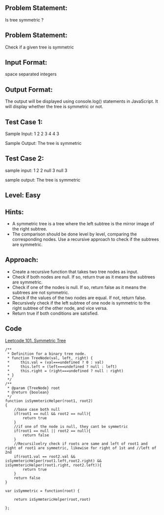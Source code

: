 ## Problem Statement:
Is tree symmetric ?

## Problem Statement:
Check if a given tree is symmetric


## Input Format:
space separated integers

## Output Format:
The output will be displayed using console.log() statements in JavaScript. It will display whether the tree is symmetric or not.

## Test Case 1:
Sample Input:
1 2 2 3 4 4 3

Sample Output:
The tree is symmetric


## Test Case 2:
sample input: 
1 2 2 null 3 null 3

sample output:
The tree is symmetric

## Level: Easy

## Hints:
- A symmetric tree is a tree where the left subtree is the mirror image of the right subtree.
- The comparison should be done level by level, comparing the corresponding nodes.
Use a recursive approach to check if the subtrees are symmetric.

## Approach:
- Create a recursive function that takes two tree nodes as input.
- Check if both nodes are null. If so, return true as it means the subtrees are symmetric.
- Check if one of the nodes is null. If so, return false as it means the subtrees are not symmetric.
- Check if the values of the two nodes are equal. If not, return false.
- Recursively check if the left subtree of one node is symmetric to the right subtree of the other node, and vice versa.
-   Return true if both conditions are satisfied.


## Code
[Leetcode 101. Symmetric Tree](https://leetcode.com/problems/symmetric-tree/submissions/993233412/)

```
/**
 * Definition for a binary tree node.
 * function TreeNode(val, left, right) {
 *     this.val = (val===undefined ? 0 : val)
 *     this.left = (left===undefined ? null : left)
 *     this.right = (right===undefined ? null : right)
 * }
 */
/**
 * @param {TreeNode} root
 * @return {boolean}
 */
function isSymmtericHelper(root1, root2)
{
    //base case both null
    if(root1 == null && root2 == null){
        return true
    }
    //if one of the node is null, they cant be symmetric
    if(root1 == null || root2 == null){
        return false
    }
    //Recursilvelry check if roots are same and left of root1 and right of root1 are symmetric, likewise for right of 1st and //left of 2nd
    if(root1.val == root2.val && isSymmtericHelper(root1.left,root2.right) && isSymmtericHelper(root1.right, root2.left)){
        return true
    }
    return false
}

var isSymmetric = function(root) {

    return isSymmtericHelper(root,root)   

};
```